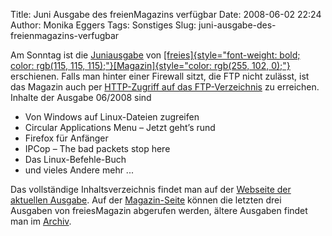 Title: Juni Ausgabe des freienMagazins verfügbar
Date: 2008-06-02 22:24
Author: Monika Eggers
Tags: Sonstiges
Slug: juni-ausgabe-des-freienmagazins-verfugbar

Am Sonntag ist die
[Juniausgabe](ftp://ftp.freiesmagazin.de/2008/freiesMagazin-2008-06.pdf)
von
[[freies]{style="font-weight: bold; color: rgb(115, 115, 115);"}[Magazin]{style="color: rgb(255, 102, 0);"}](http://www.freiesmagazin.de/magazin)
erschienen. Falls man hinter einer Firewall sitzt, die FTP nicht
zulässt, ist das Magazin auch per [HTTP-Zugriff auf das
FTP-Verzeichnis](http://www.freiesmagazin.de/ftp/2008/freiesMagazin-2008-06.pdf)
zu erreichen. Inhalte der Ausgabe 06/2008 sind


-   Von Windows auf Linux-Dateien zugreifen
-   Circular Applications Menu – Jetzt geht’s rund
-   Firefox für Anfänger
-   IPCop – The bad packets stop here
-   Das Linux-Befehle-Buch
-   und vieles Andere mehr ...


Das vollständige Inhaltsverzeichnis findet man auf der [Webseite der
aktuellen Ausgabe](http://www.freiesmagazin.de/freiesMagazin-2008-06).
Auf der [Magazin-Seite](http://www.freiesmagazin.de/magazin) können die
letzten drei Ausgaben von freiesMagazin abgerufen werden, ältere
Ausgaben findet man im [Archiv](http://www.freiesmagazin.de/archiv).


<!--break--><!--break-->
